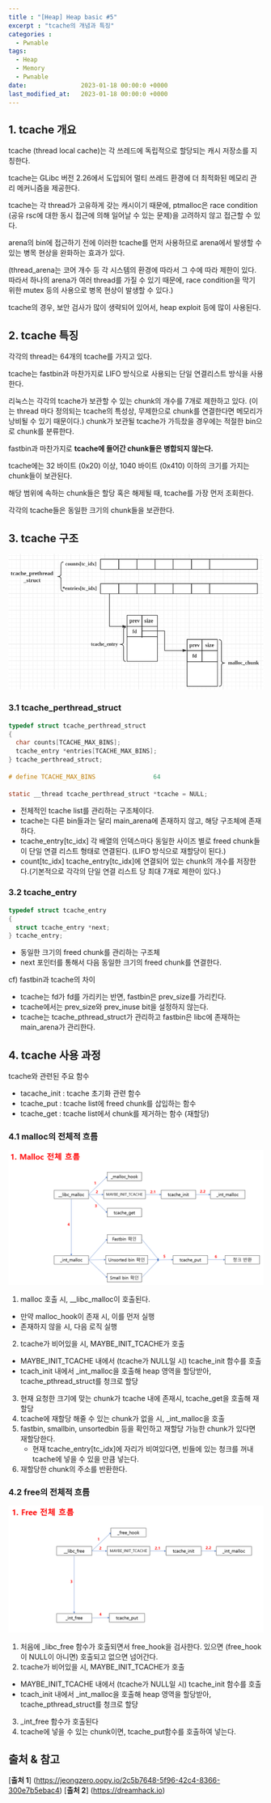 ```yaml
---
title : "[Heap] Heap basic #5"
excerpt : "tcache의 개념과 특징"
categories :
  - Pwnable
tags:
  - Heap
  - Memory
  - Pwnable
date:               2023-01-18 00:00:0 +0000
last_modified_at:   2023-01-18 00:00:0 +0000
---
```


## 1. tcache 개요
tcache (thread local cache)는 각 쓰레드에 독립적으로 할당되는 캐시 저장소를 지칭한다. 

tcache는 GLibc 버전 2.26에서 도입되어 멀티 쓰레드 환경에 더 최적화된 메모리 관리 메커니즘을 제공한다. 

tcache는 각 thread가 고유하게 갖는 캐시이기 때문에, ptmalloc은 race condition (공유 rsc에 대한 동시 접근에 의해 일어날 수 있는 문제)을 고려하지 않고 접근할 수 있다. 

arena의 bin에 접근하기 전에 이러한 tcache를 먼저 사용하므로 arena에서 발생할 수 있는 병목 현상을 완화하는 효과가 있다.

(thread_arena는 코어 개수 등 각 시스템의 환경에 따라서 그 수에 따라 제한이 있다. 따라서 하나의 arena가 여러 thread를 가질 수 있기 때문에, race condition을 막기 위한 mutex 등의 사용으로 병목 현상이 발생할 수 있다.)

tcache의 경우, 보안 검사가 많이 생략되어 있어서, heap exploit 등에 많이 사용된다. 

## 2. tcache 특징

각각의 thread는 64개의 tcache를 가지고 있다. 

tcache는 fastbin과 마찬가지로 LIFO 방식으로 사용되는 단일 연결리스트 방식을 사용한다. 

리눅스는 각각의 tcache가 보관할 수 있는 chunk의 개수를 7개로 제한하고 있다. (이는 thread 마다 정의되는 tcache의 특성상, 무제한으로 chunk를 연결한다면 메모리가 낭비될 수 있기 때문이다.)
chunk가 보관될 tcache가 가득찼을 경우에는 적절한 bin으로 chunk를 분류한다. 

fastbin과 마찬가지로 **tcache에 들어간 chunk들은 병합되지 않는다.**

tcache에는 32 바이트 (0x20) 이상, 1040 바이트 (0x410) 이하의 크기를 가지는 chunk들이 보관된다.

해당 범위에 속하는 chunk들은 할당 혹은 해제될 때, tcache를 가장 먼저 조회한다.  

각각의 tcache들은 동일한 크기의 chunk들을 보관한다. 

## 3. tcache 구조

![tcache struct][1]

### 3.1 tcache_perthread_struct

```c
typedef struct tcache_perthread_struct
{
  char counts[TCACHE_MAX_BINS];
  tcache_entry *entries[TCACHE_MAX_BINS];
} tcache_perthread_struct;

# define TCACHE_MAX_BINS                64

static __thread tcache_perthread_struct *tcache = NULL;
```

- 전체적인 tcache list를 관리하는 구조체이다.
- tcache는 다른 bin들과는 달리 main_arena에 존재하지 않고, 해당 구조체에 존재하다.
- tcache_entry[tc_idx] 
  각 배열의 인덱스마다 동일한 사이즈 별로 freed chunk들이 단일 연결 리스트 형태로 연결된다. (LIFO 방식으로 재할당이 된다.)
- count[tc_idx]
  tcache_entry[tc_idx]에 연결되어 있는 chunk의 개수를 저장한다.(기본적으로 각각의 단일 연결 리스트 당 최대 7개로 제한이 있다.)


### 3.2 tcache_entry

```c
typedef struct tcache_entry
{
  struct tcache_entry *next;
} tcache_entry;
```

- 동일한 크기의 freed chunk를 관리하는 구조체
- next 포인터를 통해서 다음 동일한 크기의 freed chunk를 연결한다.

cf) fastbin과 tcache의 차이
- tcache는 fd가 fd를 가리키는 반면, fastbin은 prev_size를 가리킨다.
- tcache에서는 prev_size와 prev_inuse bit을 설정하지 않는다. 
- tcache는 tcache_pthread_struct가 관리하고 fastbin은 libc에 존재하는 main_arena가 관리한다.


## 4. tcache 사용 과정

tcache와 관련된 주요 함수
- tacache_init : tcache 초기화 관련 함수
- tcache_put : tcache list에 freed chunk를 삽입하는 함수
- tcache_get : tcache list에서 chunk를 제거하는 함수 (재할당)

### 4.1 malloc의 전체적 흐름
![tcache_malloc][2]  

1. malloc 호출 시, __libc_malloc이 호출된다.
  - 만약 malloc_hook이 존재 시, 이를 먼저 실행
  - 존재하지 않을 시, 다음 로직 실행
2. tcache가 비어있을 시, MAYBE_INIT_TCACHE가 호출
  - MAYBE_INIT_TCACHE 내에서 (tcache가 NULL일 시) tcache_init 함수를 호출 
  - tcach_init 내에서 _int_malloc을 호출해 heap 영역을 할당받아, tcache_pthread_struct를 청크로 할당
3. 현재 요청한 크기에 맞는 chunk가 tcache 내에 존재시, tcache_get을 호출해 재할당
4. tcache에 재할당 해줄 수 있는 chunk가 없을 시, _int_malloc을 호출
5. fastbin, smallbin, unsortedbin 등을 확인하고 재할당 가능한 chunk가 있다면 재할당한다.  
    -  현재 tcache_entry[tc_idx]에 자리가 비여있다면, 빈들에 있는 청크를 꺼내 tcache에 넣을 수 있을 만큼 넣는다.
6. 재할당한 chunk의 주소를 반환한다.


### 4.2 free의 전체적 흐름

![tcache_free][3]

1. 처음에 _libc_free 함수가 호출되면서 free_hook을 검사한다. 있으면 (free_hook이 NULL이 아니면) 호출되고 없으면 넘어간다.
2. tcache가 비어있을 시, MAYBE_INIT_TCACHE가 호출
  - MAYBE_INIT_TCACHE 내에서 (tcache가 NULL일 시) tcache_init 함수를 호출 
  - tcach_init 내에서 _int_malloc을 호출해 heap 영역을 할당받아, tcache_pthread_struct를 청크로 할당
3. _int_free 함수가 호출된다
4. tcache에 넣을 수 있는 chunk이면, tcache_put함수를 호출하여 넣는다.

## 출처 & 참고
[**출처 1**] (https://jeongzero.oopy.io/2c5b7648-5f96-42c4-8366-300e7b5ebac4)
[**출처 2**] (https://dreamhack.io)

[1]: ../../assets/images/pwnable/tcache.jpeg
[2]: ../../assets/images/pwnable/tcache_malloc.png
[3]: ../../assets/images/pwnable/tcahce_free.png